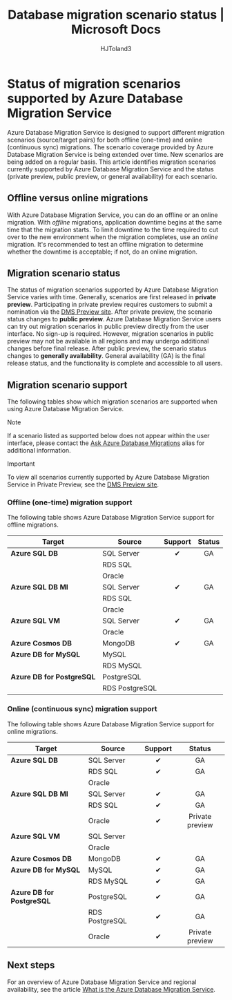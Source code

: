 ﻿---
title: Database migration scenario status | Microsoft Docs
description: Learn about the status of the migration scenarios supported by Azure Database Migration Service.
services: database-migration
author: HJToland3
ms.author: jtoland
manager: craigg
ms.reviewer: craigg
ms.service: dms
ms.workload: data-services
ms.custom: mvc
ms.topic: article
ms.date: 07/13/2019
---

# Status of migration scenarios supported by Azure Database Migration Service

Azure Database Migration Service is designed to support different migration scenarios (source/target pairs) for both offline (one-time) and online (continuous sync) migrations. The scenario coverage provided by Azure Database Migration Service is being extended over time. New scenarios are being added on a regular basis. This article identifies migration scenarios currently supported by Azure Database Migration Service and the status (private preview, public preview, or general availability) for each scenario.

## Offline versus online migrations

With Azure Database Migration Service, you can do an offline or an online migration. With *offline* migrations, application downtime begins at the same time that the migration starts. To limit downtime to the time required to cut over to the new environment when the migration completes, use an *online* migration. It's recommended to test an offline migration to determine whether the downtime is acceptable; if not, do an online migration.

## Migration scenario status

The status of migration scenarios supported by Azure Database Migration Service varies with time. Generally, scenarios are first released in **private preview**. Participating in private preview requires customers to submit a nomination via the [DMS Preview site](https://aka.ms/dms-preview). After private preview, the scenario status changes to **public preview**. Azure Database Migration Service users can try out migration scenarios in public preview directly from the user interface. No sign-up is required.  However, migration scenarios in public preview may not be available in all regions and may undergo additional changes before final release. After public preview, the scenario status changes to **generally availability**. General availability (GA) is the final release status, and the functionality is complete and accessible to all users.

## Migration scenario support

The following tables show which migration scenarios are supported when using Azure Database Migration Service.

> [!NOTE]
> If a scenario listed as supported below does not appear within the user interface, please contact the [Ask Azure Database Migrations](mailto:AskAzureDatabaseMigrations@service.microsoft.com) alias for additional information.

> [!IMPORTANT]
> To view all scenarios currently supported by Azure Database Migration Service in Private Preview, see the [DMS Preview site](https://aka.ms/dms-preview).

### Offline (one-time) migration support

The following table shows Azure Database Migration Service support for offline migrations.

| Target  | Source | Support | Status |
| ------------- | ------------- |:-------------:|:-------------:|
| **Azure SQL DB** | SQL Server | ✔ | GA |
|   | RDS SQL |  |  |
|   | Oracle |  |  |
| **Azure SQL DB MI** | SQL Server | ✔ | GA |
|   | RDS SQL |  |  |
|   | Oracle |  |   |
| **Azure SQL VM** | SQL Server | ✔ | GA |
|   | Oracle |   |   |
| **Azure Cosmos DB** | MongoDB | ✔ | GA |
| **Azure DB for MySQL** | MySQL |   |   |
|   | RDS MySQL |   |   |
| **Azure DB for PostgreSQL** | PostgreSQL |  |
|  | RDS PostgreSQL |   |   |

### Online (continuous sync) migration support

The following table shows Azure Database Migration Service support for online migrations.

| Target  | Source | Support | Status |
| ------------- | ------------- |:-------------:|:-------------:|
| **Azure SQL DB** | SQL Server | ✔ | GA |
|   | RDS SQL | ✔ | GA |
|   | Oracle |  |  |
| **Azure SQL DB MI** | SQL Server | ✔ | GA |
|   | RDS SQL | ✔ | GA |
|   | Oracle | ✔ | Private preview |
| **Azure SQL VM** | SQL Server |   |   |
|   | Oracle  |  |  |
| **Azure Cosmos DB** | MongoDB | ✔ | GA |
| **Azure DB for MySQL** | MySQL | ✔ | GA |
|   | RDS MySQL | ✔ | GA |
| **Azure DB for PostgreSQL** | PostgreSQL | ✔ | GA |
|   | RDS PostgreSQL | ✔ | GA |
|   | Oracle | ✔ | Private preview |

## Next steps

For an overview of Azure Database Migration Service and regional availability, see the article [What is the Azure Database Migration Service](dms-overview.md).
